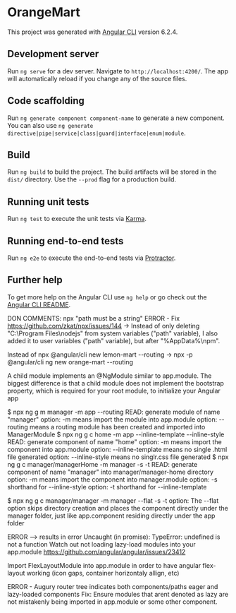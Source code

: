 # OrangeMart

This project was generated with [Angular CLI](https://github.com/angular/angular-cli) version 6.2.4.

## Development server

Run `ng serve` for a dev server. Navigate to `http://localhost:4200/`. The app will automatically reload if you change any of the source files.

## Code scaffolding

Run `ng generate component component-name` to generate a new component. You can also use `ng generate directive|pipe|service|class|guard|interface|enum|module`.

## Build

Run `ng build` to build the project. The build artifacts will be stored in the `dist/` directory. Use the `--prod` flag for a production build.

## Running unit tests

Run `ng test` to execute the unit tests via [Karma](https://karma-runner.github.io).

## Running end-to-end tests

Run `ng e2e` to execute the end-to-end tests via [Protractor](http://www.protractortest.org/).

## Further help

To get more help on the Angular CLI use `ng help` or go check out the [Angular CLI README](https://github.com/angular/angular-cli/blob/master/README.md).

DON COMMENTS:
npx "path must be a string" ERROR - Fix https://github.com/zkat/npx/issues/144
-> Instead of only deleting "C:\Program Files\nodejs" from system variables ("path" variable), I also added it to user variables ("path" variable), but after "%AppData%\npm".

Instead of npx @angular/cli new lemon-mart --routing -> npx -p @angular/cli ng new orange-mart --routing

A child module implements an @NgModule similar to app.module. The biggest difference is that a child module does not implement the bootstrap property, which is required for your root module, to initialize your Angular app

$ npx ng g m manager -m app --routing
READ: generate module of name "manager"
option: -m means import the module into app.module 
option: --routing means a routing module has been created and imported into ManagerModule 
$ npx ng g c home -m app --inline-template --inline-style
READ: generate component of name "home"
option: -m means import the component into app.module
option: --inline-template means no single .html file generated
option: --inline-style means no singlr.css file generated
$ npx ng g c manager/managerHome -m manager -s -t
READ: generate component of name "manager" into manager/manager-home directory
option: -m means import the component into manager.module
option: -s shorthand for --inline-style
option: -t shorthand for --inline-template

$ npx ng g c manager/manager -m manager --flat -s -t
option: The --flat option skips directory creation and places the component directly under the manager folder, just like app.component residing directly under the app folder

ERROR --> results in error Uncaught (in promise): TypeError: undefined is not a function
Watch out not loading lazy-load modules into your app.module
https://github.com/angular/angular/issues/23412

Import FlexLayoutModule into app.module in order to have angular flex-layout working (icon gaps, container horizontaly allign, etc)

ERROR - Augury router tree indicates both components/paths eager and lazy-loaded components
Fix: Ensure modules that arent denoted as lazy are not mistakenly being imported in app.module or some other component. 
